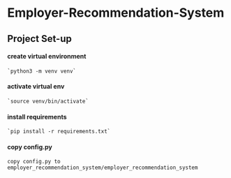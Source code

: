 # Employer-Recommendation-System

## Project Set-up
#### create virtual environment
    `python3 -m venv venv`

#### activate virtual env
    `source venv/bin/activate`
    
#### install requirements
    `pip install -r requirements.txt`
    
#### copy config.py 
    copy config.py to employer_recommendation_system/employer_recommendation_system
    
    


